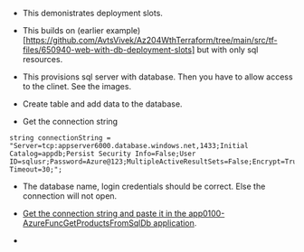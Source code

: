 - This demonistrates deployment slots. 

- This builds on (earlier example)[https://github.com/AvtsVivek/Az204WthTerraform/tree/main/src/tf-files/650940-web-with-db-deployment-slots] but with only sql resources. 

- This provisions sql server with database. Then you have to allow access to the clinet. See the images.

- Create table and add data to the database. 

- Get the connection string

```
string connectionString = "Server=tcp:appserver6000.database.windows.net,1433;Initial Catalog=appdb;Persist Security Info=False;User ID=sqlusr;Password=Azure@123;MultipleActiveResultSets=False;Encrypt=True;TrustServerCertificate=False;Connection Timeout=30;";
```

- The database name, login credentials should be correct. Else the connection will not open. 

- [Get the connection string and paste it in the app0100-AzureFuncGetProductsFromSqlDb application](https://github.com/AvtsVivek/Az204WthTerraform/blob/a0f1b5f1a7168f6fe576e3ecad4d6e637763d0ba/src/dotnet-apps/0100-AzureFuncGetProductsFromSqlDb/AzureFuncGetProductsFromSqlDb/GetProduct.cs#L52).

- 